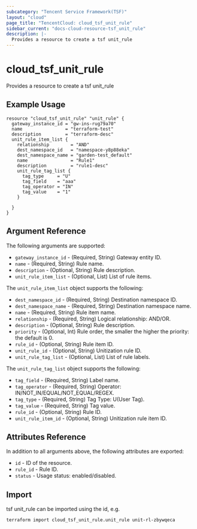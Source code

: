 ```yaml
---
subcategory: "Tencent Service Framework(TSF)"
layout: "cloud"
page_title: "TencentCloud: cloud_tsf_unit_rule"
sidebar_current: "docs-cloud-resource-tsf_unit_rule"
description: |-
  Provides a resource to create a tsf unit_rule
---
```


# cloud_tsf_unit_rule

Provides a resource to create a tsf unit_rule

## Example Usage

```hcl
resource "cloud_tsf_unit_rule" "unit_rule" {
  gateway_instance_id = "gw-ins-rug79a70"
  name                = "terraform-test"
  description         = "terraform-desc"
  unit_rule_item_list {
    relationship        = "AND"
    dest_namespace_id   = "namespace-y8p88eka"
    dest_namespace_name = "garden-test_default"
    name                = "Rule1"
    description         = "rule1-desc"
    unit_rule_tag_list {
      tag_type     = "U"
      tag_field    = "aaa"
      tag_operator = "IN"
      tag_value    = "1"
    }

  }
}
```

## Argument Reference

The following arguments are supported:

* `gateway_instance_id` - (Required, String) Gateway entity ID.
* `name` - (Required, String) Rule name.
* `description` - (Optional, String) Rule description.
* `unit_rule_item_list` - (Optional, List) List of rule items.

The `unit_rule_item_list` object supports the following:

* `dest_namespace_id` - (Required, String) Destination namespace ID.
* `dest_namespace_name` - (Required, String) Destination namespace name.
* `name` - (Required, String) Rule item name.
* `relationship` - (Required, String) Logical relationship: AND/OR.
* `description` - (Optional, String) Rule description.
* `priority` - (Optional, Int) Rule order, the smaller the higher the priority: the default is 0.
* `rule_id` - (Optional, String) Rule item ID.
* `unit_rule_id` - (Optional, String) Unitization rule ID.
* `unit_rule_tag_list` - (Optional, List) List of rule labels.

The `unit_rule_tag_list` object supports the following:

* `tag_field` - (Required, String) Label name.
* `tag_operator` - (Required, String) Operator: IN/NOT_IN/EQUAL/NOT_EQUAL/REGEX.
* `tag_type` - (Required, String) Tag Type: U(User Tag).
* `tag_value` - (Required, String) Tag value.
* `rule_id` - (Optional, String) Rule ID.
* `unit_rule_item_id` - (Optional, String) Unitization rule item ID.

## Attributes Reference

In addition to all arguments above, the following attributes are exported:

* `id` - ID of the resource.
* `rule_id` - Rule ID.
* `status` - Usage status: enabled/disabled.


## Import

tsf unit_rule can be imported using the id, e.g.

```
terraform import cloud_tsf_unit_rule.unit_rule unit-rl-zbywqeca
```

